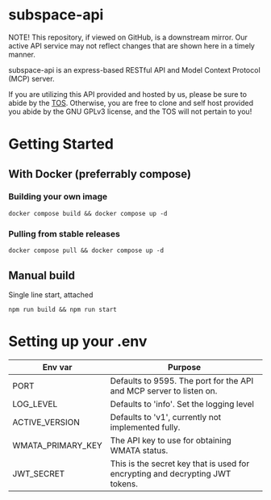 # subspace-api
NOTE! This repository, if viewed on GitHub, is a downstream mirror. Our active API service may not reflect changes that are shown here in a timely manner.

subspace-api is an express-based RESTful API and Model Context Protocol (MCP) server.

If you are utilizing this API provided and hosted by us, please be sure to abide by the [TOS](https://wiki.subtype.space/s/tos). Otherwise, you are free to clone and self host provided you abide by the GNU GPLv3 license, and the TOS will not pertain to you!

# Getting Started
## With Docker (preferrably compose)
### Building your own image
```
docker compose build && docker compose up -d
```
### Pulling from stable releases
```
docker compose pull && docker compose up -d
```

## Manual build
Single line start, attached
```
npm run build && npm run start
```

# Setting up your .env
| Env var | Purpose |
|---------|--------|
| PORT | Defaults to 9595. The port for the API and MCP server to listen on. |
| LOG_LEVEL | Defaults to 'info'. Set the logging level |
| ACTIVE_VERSION | Defaults to 'v1', currently not implemented fully. |
| WMATA_PRIMARY_KEY | The API key to use for obtaining WMATA status. |
| JWT_SECRET | This is the secret key that is used for encrypting and decrypting JWT tokens. |